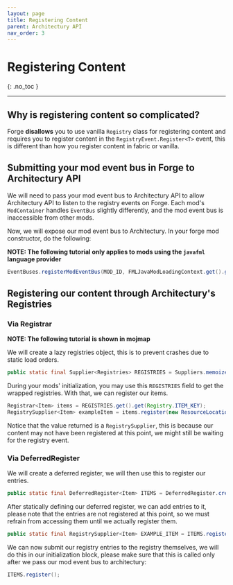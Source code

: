 ```yaml
---
layout: page
title: Registering Content
parent: Architectury API
nav_order: 3
---
```


# Registering Content
{: .no_toc }

---

## Why is registering content so complicated?
Forge **disallows** you to use vanilla `Registry` class for registering content and requires you to register content in the `RegistryEvent.Register<T>` event, this is different than how you register content in fabric or vanilla.

## Submitting your mod event bus in Forge to Architectury API

We will need to pass your mod event bus to Architectury API to allow Architectury API to listen to the registry events on Forge. Each mod's `ModContainer` handles `EventBus` slightly differently, and the mod event bus is inaccessible from other mods.

Now, we will expose our mod event bus to Architectury. In your forge mod constructor, do the following:

**NOTE: The following tutorial only applies to mods using the `javafml` language provider**

```java
EventBuses.registerModEventBus(MOD_ID, FMLJavaModLoadingContext.get().getModEventBus());
```

## Registering our content through Architectury's Registries

### Via Registrar
**NOTE: The following tutorial is shown in mojmap**

We will create a lazy registries object, this is to prevent crashes due to static load orders.

```java
public static final Supplier<Registries> REGISTRIES = Suppliers.memoize(() -> Registries.get(MOD_ID));
```

During your mods' initialization, you may use this `REGISTRIES` field to get the wrapped registries. With that, we can register our items.
```java
Registrar<Item> items = REGISTRIES.get().get(Registry.ITEM_KEY);
RegistrySupplier<Item> exampleItem = items.register(new ResourceLocation(MOD_ID, "example_item"), () -> new Item(new Item.Properties()));
```

Notice that the value returned is a `RegistrySupplier`, this is because our content may not have been registered at this point, we might still be waiting for the registry event.

### Via DeferredRegister

We will create a deferred register, we will then use this to register our entries.

```java
public static final DeferredRegister<Item> ITEMS = DeferredRegister.create(MOD_ID, Registry.ITEM_REGISTRY);
```

After statically defining our deferred register, we can add entries to it, please note that the entries are not registered at this point, so we must refrain from accessing them until we actually register them.

```java
public static final RegistrySupplier<Item> EXAMPLE_ITEM = ITEMS.register("example_item", () -> new Item(new Item.Properties()));
```

We can now submit our registry entries to the registry themselves, we will do this in our initialization block, please make sure that this is called only after we pass our mod event bus to architectury:

```java
ITEMS.register();
```
